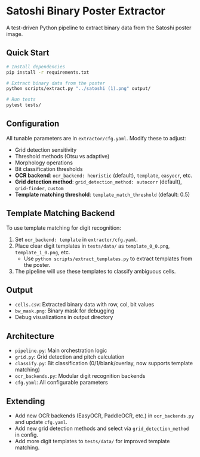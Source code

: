 # Satoshi Binary Poster Extractor

A test-driven Python pipeline to extract binary data from the Satoshi poster image.

## Quick Start

```bash
# Install dependencies
pip install -r requirements.txt

# Extract binary data from the poster
python scripts/extract.py "../satoshi (1).png" output/

# Run tests
pytest tests/
```

## Configuration

All tunable parameters are in `extractor/cfg.yaml`. Modify these to adjust:
- Grid detection sensitivity
- Threshold methods (Otsu vs adaptive)
- Morphology operations
- Bit classification thresholds
- **OCR backend**: `ocr_backend: heuristic` (default), `template`, `easyocr`, etc.
- **Grid detection method**: `grid_detection_method: autocorr` (default), `grid-finder`, `custom`
- **Template matching threshold**: `template_match_threshold` (default: 0.5)

## Template Matching Backend

To use template matching for digit recognition:
1. Set `ocr_backend: template` in `extractor/cfg.yaml`.
2. Place clear digit templates in `tests/data/` as `template_0_0.png`, `template_1_0.png`, etc.
   - Use `python scripts/extract_templates.py` to extract templates from the poster.
3. The pipeline will use these templates to classify ambiguous cells.

## Output

- `cells.csv`: Extracted binary data with row, col, bit values
- `bw_mask.png`: Binary mask for debugging
- Debug visualizations in output directory

## Architecture

- `pipeline.py`: Main orchestration logic
- `grid.py`: Grid detection and pitch calculation
- `classify.py`: Bit classification (0/1/blank/overlay, now supports template matching)
- `ocr_backends.py`: Modular digit recognition backends
- `cfg.yaml`: All configurable parameters

## Extending

- Add new OCR backends (EasyOCR, PaddleOCR, etc.) in `ocr_backends.py` and update `cfg.yaml`.
- Add new grid detection methods and select via `grid_detection_method` in config.
- Add more digit templates to `tests/data/` for improved template matching. 